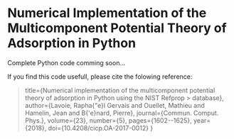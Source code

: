 # Numerical Implementation of the Multicomponent Potential Theory of Adsorption in Python

Complete Python code comming soon...




If you find this code usefull, please cite the folowing reference:


> title={Numerical implementation of the multicomponent potential theory of adsorption in Python using the NIST Refprop > database},
author={Lavoie, Rapha{\"e}l Gervais and Ouellet, Mathieu and Hamelin, Jean and B{\'e}nard, Pierre},
    journal={Commun. Comput. Phys.},
    volume={23},
    number={5},
    pages={1602--1625},
    year={2018},
    doi={10.4208/cicp.OA-2017-0012}
    }

